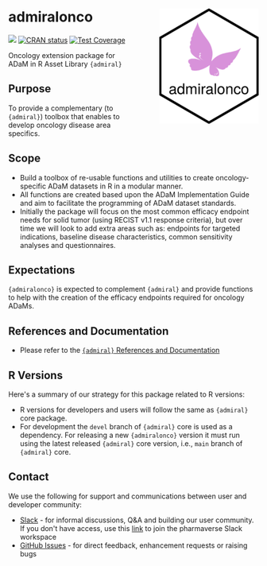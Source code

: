 # admiralonco <img src="man/figures/logo.png" align="right" width="200" style="margin-left:50px;"/>

<!-- badges: start -->
[<img src="http://pharmaverse.org/shields/admiral.svg">](https://pharmaverse.org)
[![CRAN status](https://www.r-pkg.org/badges/version/admiralonco)](https://CRAN.R-project.org/package=admiralonco)
[![Test Coverage](https://raw.githubusercontent.com/pharmaverse/admiralonco/badges/main/test-coverage.svg)](https://github.com/pharmaverse/admiralonco/actions/workflows/code-coverage.yml)
<!-- badges: end -->

Oncology extension package for ADaM in R Asset Library `{admiral}`

## Purpose

To provide a complementary (to `{admiral}`) toolbox that enables to develop oncology disease area specifics.

## Scope

* Build a toolbox of re-usable functions and utilities to create oncology-specific ADaM datasets in R in a modular manner.
* All functions are created based upon the ADaM Implementation Guide and aim to facilitate the programming of ADaM dataset standards.
* Initially the package will focus on the most common efficacy endpoint needs for solid tumor (using RECIST v1.1 response criteria),
but over time we will look to add extra areas such as: endpoints for targeted indications, baseline disease characteristics, common
sensitivity analyses and questionnaires.

## Expectations

`{admiralonco}` is expected to complement `{admiral}` and provide functions to help with the creation of the efficacy endpoints required for oncology ADaMs.

## References and Documentation

* Please refer to the [`{admiral}` References and Documentation](https://pharmaverse.github.io/admiral/index.html#references-and-documentation)

## R Versions

Here's a summary of our strategy for this package related to R versions:

* R versions for developers and users will follow the same as `{admiral}` core package.
* For development the `devel` branch of `{admiral}` core is used as a dependency. For releasing a new `{admiralonco}` version it must run using the latest released `{admiral}` core version, i.e., `main` branch of `{admiral}` core.

## Contact

We use the following for support and communications between user and developer community:

* [Slack](https://app.slack.com/client/T028PB489D3/C02M8KN8269) - for informal discussions, Q&A and building our user community. If you don't have access, use this [link](https://join.slack.com/t/pharmaverse/shared_invite/zt-yv5atkr4-Np2ytJ6W_QKz_4Olo7Jo9A) to join the pharmaverse Slack workspace
* [GitHub Issues](https://github.com/pharmaverse/admiralonco/issues) - for direct feedback, enhancement requests or raising bugs
